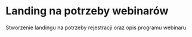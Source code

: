 # Landing na potrzeby webinarów

Stworzenie landingu na potrzeby rejestracji oraz opis programu webinaru
